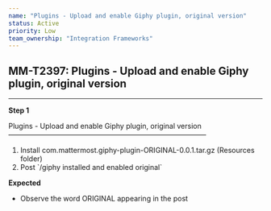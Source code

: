```yaml
---
name: "Plugins - Upload and enable Giphy plugin, original version"
status: Active
priority: Low
team_ownership: "Integration Frameworks"
---
```


## MM-T2397: Plugins - Upload and enable Giphy plugin, original version

---

**Step 1**

Plugins - Upload and enable Giphy plugin, original version\
————————————————————————————

1. Install com.mattermost.giphy-plugin-ORIGINAL-0.0.1.tar.gz (Resources folder)
2. Post \`/giphy installed and enabled original\`

**Expected**

- Observe the word ORIGINAL appearing in the post
